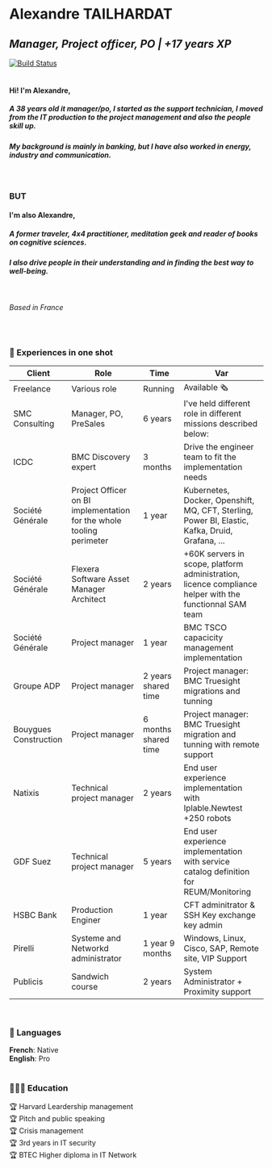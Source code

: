# Alexandre TAILHARDAT
## _Manager, Project officer, PO | +17 years XP_ <br>

[![Build Status](https://travis-ci.org/joemccann/dillinger.svg?branch=master)](https://www.linkedin.com/in/atailhardat/) <br>
<br>



#### Hi! I'm  **Alexandre**,

##### A 38 years old it manager/po, I started as the support technician, I moved from the IT production to the project management and also the people skill up.
##### My background is mainly in banking, but I have also worked in energy, industry and communication.

<br>

### BUT ###

####  I'm  also **Alexandre**, 
##### A former traveler, 4x4 practitioner, meditation geek and reader of books on cognitive sciences.
##### I also drive people in their understanding and in finding the best way to well-being.
<br>

_Based in France_

<br>
<br>

### 📌 Experiences in one shot

| Client | Role | Time | Var |
| -------| -----| ---- | ---- |
| Freelance | Various role | Running | Available 🗞 |
| SMC Consulting | Manager, PO, PreSales | 6 years | I've held different role in different missions described below: |
| ICDC           | BMC Discovery expert | 3 months | Drive the engineer team to fit the implementation needs |
| Société Générale | Project Officer on BI implementation for the whole tooling perimeter | 1 year | Kubernetes, Docker, Openshift, MQ, CFT, Sterling, Power BI, Elastic, Kafka, Druid, Grafana, ... |
| Société Générale | Flexera Software Asset Manager Architect | 2 years | +60K servers in scope, platform administration, licence compliance helper with the functionnal SAM team |
| Société Générale | Project manager | 1 year | BMC TSCO capacicity management implementation |
| Groupe ADP | Project manager  | 2 years shared time | Project manager: BMC Truesight migrations and tunning |
| Bouygues Construction | Project manager | 6 months shared time | Project manager: BMC Truesight migration and tunning with remote support |
| Natixis | Technical project manager | 2 years | End user experience implementation with Iplable.Newtest +250 robots |
| GDF Suez | Technical project manager | 5 years | End user experience implementation with service catalog definition for REUM/Monitoring |
| HSBC Bank| Production Enginer | 1 year | CFT adminitrator & SSH Key exchange key admin |
| Pirelli | Systeme and Networkd administrator | 1 year 9 months | Windows, Linux, Cisco, SAP, Remote site, VIP Support |
| Publicis | Sandwich course | 2 years | System Administrator + Proximity support |

<br>

### 💬 Languages

**French**: Native <br>
**English**: Pro
<br><br>

### 👩🏼‍🎓 Education
 🏆 Harvard Leardership management   
 🏆 Pitch and public speaking <br>
 🏆 Crisis management <br>
 🏆 3rd years in IT security <br>
 🏆 BTEC Higher diploma in IT Network <br>

